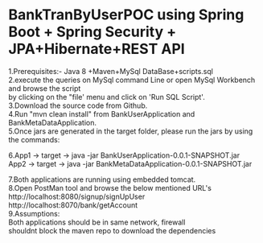 

# BankTranByUserPOC using Spring Boot + Spring Security + JPA+Hibernate+REST API 

1.Prerequisites:- Java 8 +Maven+MySql DataBase+scripts.sql<br>
2.execute the queries on MySql command Line or open MySql Workbench and browse the script<br>
by clicking on the "file' menu and click on 'Run SQL Script'.<br>
3.Download the source code from Github.<br>
4.Run  "mvn clean install" from BankUserApplication and BankMetaDataApplication.<br>
5.Once jars are generated in the target folder, please run the jars by using the commands:<br>

6.App1 -> target -> java -jar BankUserApplication-0.0.1-SNAPSHOT.jar<br>
	App2 -> target -> java -jar BankMetaDataApplication-0.0.1-SNAPSHOT.jar<br>

7.Both applications are running using embedded tomcat.<br>
8.Open PostMan tool and browse the below mentioned URL's<br>
	http://localhost:8080/signup/signUpUser<br>
	http://localhost:8070/bank/getAccount<br>
9.Assumptions:<br>
	Both applications should be in same network, firewall <br>shouldnt block the maven repo to download the dependencies
